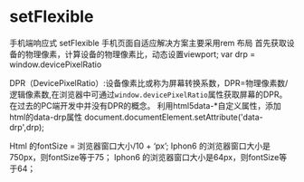# setFlexible
手机端响应式
setFlexible
手机页面自适应解决方案主要采用rem 布局
首先获取设备的物理像素，计算设备的物理像素比，动态设置viewport;
var drp = window.devicePixelRatio

DPR（DevicePixelRatio）:设备像素比或称为屏幕转换系数，DPR=物理像素数/逻辑像素数,在浏览器中可通过`window.devicePixelRatio`属性获取屏幕的DPR。在过去的PC端开发中并没有DPR的概念。
利用html5data-*自定义属性，添加html的data-drp属性
document.documentElement.setAttribute('data-drp',drp);

Html 的fontSize = 浏览器窗口大小/10 + ‘px’;
Iphon6 的浏览器窗口大小是750px，则fontSize等于75；
Iphon6 的浏览器窗口大小是64px，则fontSize等于64；
